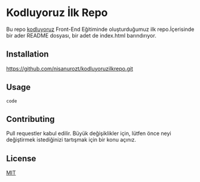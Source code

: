 # Kodluyoruz İlk Repo
 Bu repo [kodluyoruz](//www.kodluyoruz.org//) Front-End Eğitiminde oluşturduğumuz ilk repo.İçerisinde bir ader README dosyası, bir adet de index.html barındırıyor.
 ## Installation 
https://github.com/nisanurozt/kodluyoruzilkrepo.git
## Usage
```cd kodluyoruzilkrepo
code 
```
## Contributing
Pull requestler kabul edilir. Büyük değişiklikler için, lütfen önce neyi değiştirmek istediğinizi tartışmak için bir konu açınız.
## License
 [MIT](https://choosealicense.com/licenses/mit/)